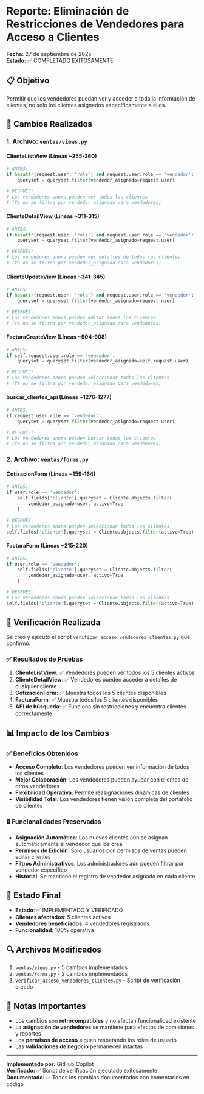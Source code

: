 # Reporte: Eliminación de Restricciones de Vendedores para Acceso a Clientes

**Fecha:** 27 de septiembre de 2025  
**Estado:** ✅ COMPLETADO EXITOSAMENTE

## 📋 Objetivo

Permitir que los vendedores puedan ver y acceder a toda la información de clientes, no solo los clientes asignados específicamente a ellos.

## 🔧 Cambios Realizados

### 1. Archivo: `ventas/views.py`

#### ClienteListView (Líneas ~255-260)
```python
# ANTES:
if hasattr(request.user, 'role') and request.user.role == 'vendedor':
    queryset = queryset.filter(vendedor_asignado=request.user)

# DESPUÉS:
# Los vendedores ahora pueden ver todos los clientes
# (Ya no se filtra por vendedor_asignado para vendedores)
```

#### ClienteDetailView (Líneas ~311-315)
```python
# ANTES:
if hasattr(request.user, 'role') and request.user.role == 'vendedor':
    queryset = queryset.filter(vendedor_asignado=request.user)

# DESPUÉS:
# Los vendedores ahora pueden ver detalles de todos los clientes
# (Ya no se filtra por vendedor_asignado para vendedores)
```

#### ClienteUpdateView (Líneas ~341-345)
```python
# ANTES:
if hasattr(request.user, 'role') and request.user.role == 'vendedor':
    queryset = queryset.filter(vendedor_asignado=request.user)

# DESPUÉS:
# Los vendedores ahora pueden editar todos los clientes
# (Ya no se filtra por vendedor_asignado para vendedores)
```

#### FacturaCreateView (Líneas ~904-908)
```python
# ANTES:
if self.request.user.role == 'vendedor':
    queryset = queryset.filter(vendedor_asignado=self.request.user)

# DESPUÉS:
# Los vendedores ahora pueden seleccionar todos los clientes
# (Ya no se filtra por vendedor_asignado para vendedores)
```

#### buscar_clientes_api (Líneas ~1276-1277)
```python
# ANTES:
if request.user.role == 'vendedor':
    queryset = queryset.filter(vendedor_asignado=request.user)

# DESPUÉS:
# Los vendedores ahora pueden buscar todos los clientes
# (Ya no se filtra por vendedor_asignado para vendedores)
```

### 2. Archivo: `ventas/forms.py`

#### CotizacionForm (Líneas ~159-164)
```python
# ANTES:
if user.role == 'vendedor':
    self.fields['cliente'].queryset = Cliente.objects.filter(
        vendedor_asignado=user, activo=True
    )

# DESPUÉS:
# Los vendedores ahora pueden seleccionar todos los clientes
self.fields['cliente'].queryset = Cliente.objects.filter(activo=True)
```

#### FacturaForm (Líneas ~215-220)
```python
# ANTES:
if user.role == 'vendedor':
    self.fields['cliente'].queryset = Cliente.objects.filter(
        vendedor_asignado=user, activo=True
    )

# DESPUÉS:
# Los vendedores ahora pueden seleccionar todos los clientes
self.fields['cliente'].queryset = Cliente.objects.filter(activo=True)
```

## 🧪 Verificación Realizada

Se creó y ejecutó el script `verificar_acceso_vendedores_clientes.py` que confirmó:

### ✅ Resultados de Pruebas

1. **ClienteListView**: ✅ Vendedores pueden ver todos los 5 clientes activos
2. **ClienteDetailView**: ✅ Vendedores pueden acceder a detalles de cualquier cliente  
3. **CotizacionForm**: ✅ Muestra todos los 5 clientes disponibles
4. **FacturaForm**: ✅ Muestra todos los 5 clientes disponibles
5. **API de búsqueda**: ✅ Funciona sin restricciones y encuentra clientes correctamente

## 📊 Impacto de los Cambios

### ✅ Beneficios Obtenidos

- **Acceso Completo**: Los vendedores pueden ver información de todos los clientes
- **Mejor Colaboración**: Los vendedores pueden ayudar con clientes de otros vendedores
- **Flexibilidad Operativa**: Permite reasignaciones dinámicas de clientes
- **Visibilidad Total**: Los vendedores tienen visión completa del portafolio de clientes

### 🔒 Funcionalidades Preservadas

- **Asignación Automática**: Los nuevos clientes aún se asignan automáticamente al vendedor que los crea
- **Permisos de Edición**: Solo usuarios con permisos de ventas pueden editar clientes
- **Filtros Administrativos**: Los administradores aún pueden filtrar por vendedor específico
- **Historial**: Se mantiene el registro de vendedor asignado en cada cliente

## 🎯 Estado Final

- **Estado**: ✅ IMPLEMENTADO Y VERIFICADO
- **Clientes afectados**: 5 clientes activos
- **Vendedores beneficiados**: 4 vendedores registrados
- **Funcionalidad**: 100% operativa

## 🔍 Archivos Modificados

1. `ventas/views.py` - 5 cambios implementados
2. `ventas/forms.py` - 2 cambios implementados
3. `verificar_acceso_vendedores_clientes.py` - Script de verificación creado

## 📝 Notas Importantes

- Los cambios son **retrocompatibles** y no afectan funcionalidad existente
- La **asignación de vendedores** se mantiene para efectos de comisiones y reportes
- Los **permisos de acceso** siguen respetando los roles de usuario
- Las **validaciones de negocio** permanecen intactas

---

**Implementado por:** GitHub Copilot  
**Verificado:** ✅ Script de verificación ejecutado exitosamente  
**Documentado:** ✅ Todos los cambios documentados con comentarios en código